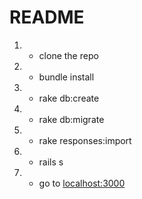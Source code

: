 # README

1. - clone the repo
1. - bundle install
1. - rake db:create
1. - rake db:migrate
1. - rake responses:import
1. - rails s 
1. - go to [localhost:3000](localhost:3000)
